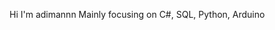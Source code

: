 Hi I'm adimannn
Mainly focusing on C#, SQL, Python, Arduino

<!---
adimannn/adimannn is a ✨ special ✨ repository because its `README.md` (this file) appears on your GitHub profile.
You can click the Preview link to take a look at your changes.
--->
